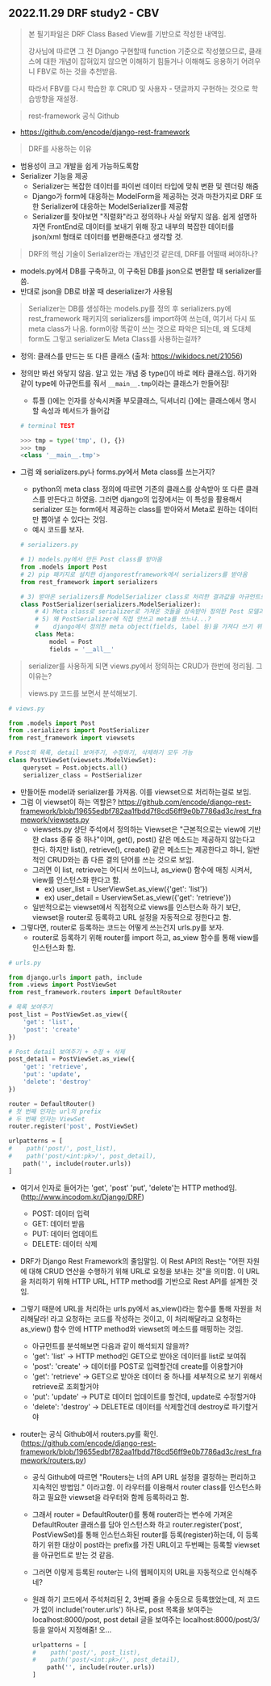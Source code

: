 ## 2022.11.29 DRF study2 - CBV

>본 필기파일은 DRF Class Based View를 기반으로 작성한 내역임.
>
>강사님에 따르면 그 전 Django 구현할때 function 기준으로 작성했으므로, 클래스에 대한 개념이 잡혀있지 않으면 이해하기 힘들거나 이해해도 응용하기 어려우니 FBV로 하는 것을 추천받음.
>
>따라서 FBV를 다시 학습한 후 CRUD 및 사용자 - 댓글까지 구현하는 것으로 학습방향을 재설정.



> rest-framework 공식 Github

- https://github.com/encode/django-rest-framework



> DRF를 사용하는 이유

- 범용성이 크고 개발을 쉽게 가능하도록함
- Serializer 기능을 제공
  - Serializer는 복잡한 데이터를 파이썬 데이터 타입에 맞춰 변환 및 렌더링 해줌
  - Django가 form에 대응하는 ModelForm을 제공하는 것과 마찬가지로 DRF 또한 Serializer에 대응하는 ModelSerializer를 제공함
  - Serializer를 찾아보면 "직렬화"라고 정의하나 사실 와닿지 않음. 쉽게 설명하자면 FrontEnd로 데이터를 보내기 위해 장고 내부의 복잡한 데이터를 json/xml 형태로 데이터를 변환해준다고 생각할 것.



> DRF의 핵심 기술이 Serializer라는 개념인것 같은데, DRF를 어떨때 써야하나?

- models.py에서 DB를 구축하고, 이 구축된 DB를 json으로 변환할 때 serializer를 씀.
- 반대로 json을 DB로 바꿀 때 deserializer가 사용됨



> Serializer는 DB를 생성하는 models.py를 정의 후 serializers.py에 rest_framework 패키지의 serializers를 import하여 쓰는데, 여기서 다시 또 meta class가 나옴. form이랑 똑같이 쓰는 것으로 파악은 되는데, 왜 도대체 form도 그렇고 serializer도 Meta Class를 사용하는걸까?

- 정의: 클래스를 만드는 또 다른 클래스
  (출처: https://wikidocs.net/21056)

- 정의만 봐선 와닿지 않음. 알고 있는 개념 중 type()이 바로 메타 클래스임.
  하기와 같이 type에 아규먼트를 줘서 `__main__.tmp`이라는 클래스가 만들어짐!

  - 튜플 ()에는 인자를 상속시켜줄 부모클래스, 딕셔너리 {}에는 클래스에서 명시할 속성과 메서드가 들어감

  ```python
  # terminal TEST
  
  >>> tmp = type('tmp', (), {})
  >>> tmp
  <class '__main__.tmp'>
  ```

- 그럼 왜 serializers.py나 forms.py에서 Meta class를 쓰는거지?

  - python의 meta class 정의에 따르면 기존의 클래스를 상속받아 또 다른 클래스를 만든다고 하였음. 그러면 django의 입장에서는 이 특성을 활용해서 serializer 또는 form에서 제공하는 class를 받아와서 Meta로 원하는 데이터만 뽑아낼 수 있다는 것임.
  - 예시 코드를 보자.

  ```python
  # serializers.py
  
  # 1) models.py에서 만든 Post class를 받아옴
  from .models import Post
  # 2) pip 패키지로 설치한 djangorestframework에서 serializers를 받아옴
  from rest_framework import serializers
  
  # 3) 받아온 serializers를 ModelSerializer class로 처리한 결과값을 아규먼트로 한 class 정의
  class PostSerializer(serializers.ModelSerializer):
      # 4) Meta class로 serializer로 가져온 것들을 상속받아 정의한 Post 모델과 field 처리
      # 5) 왜 PostSerializer에 직접 안쓰고 meta를 쓰느냐...?
      #    django에서 정의한 meta object(fields, label 등)을 가져다 쓰기 위한 것으로 보임.
      class Meta:
          model = Post
          fields = '__all__'
  ```

  

> serializer를 사용하게 되면 views.py에서 정의하는 CRUD가 한번에 정리됨. 그 이유는?
>
> views.py 코드를 보면서 분석해보기.

```python
# views.py

from .models import Post
from .serializers import PostSerializer
from rest_framework import viewsets

# Post의 목록, detail 보여주기, 수정하기, 삭제하기 모두 가능
class PostViewSet(viewsets.ModelViewSet):
    queryset = Post.objects.all()
    serializer_class = PostSerializer
```



- 만들어둔 model과 serializer를 가져옴. 이를 viewset으로 처리하는걸로 보임.
- 그럼 이 viewset이 하는 역할은?
  https://github.com/encode/django-rest-framework/blob/19655edbf782aa1fbdd7f8cd56ff9e0b7786ad3c/rest_framework/viewsets.py
  - viewsets.py 상단 주석에서 정의하는 Viewset은 "근본적으로는 view에 기반한 class 종류 중 하나"이며, get(), post() 같은 메소드는 제공하지 않는다고 한다. 하지만 list(), retrieve(), create() 같은 메소드는 제공한다고 하니, 일반적인 CRUD와는 좀 다른 결의 단어를 쓰는 것으로 보임.
  - 그러면 이 list, retrieve는 어디서 쓰이느냐, as_view() 함수에 매칭 시켜서, view를 인스턴스화 한다고 함.
    - ex) user_list = UserViewSet.as_view({'get': 'list'})
    - ex) user_detail = UserviewSet.as_view({'get': 'retrieve'})
  - 일반적으로는 viewset에서 직접적으로 views를 인스턴스화 하기 보단, viewset을 router로 등록하고 URL 설정을 자동적으로 정한다고 함.
- 그렇다면, router로 등록하는 코드는 어떻게 쓰는건지 urls.py를 보자.
  - router로 등록하기 위해 router를 import 하고, as_view 함수를 통해 view를 인스턴스화 함.

```python
# urls.py

from django.urls import path, include
from .views import PostViewSet
from rest_framework.routers import DefaultRouter

# 목록 보여주기
post_list = PostViewSet.as_view({
    'get': 'list',
    'post': 'create'
})

# Post detail 보여주기 + 수정 + 삭제
post_detail = PostViewSet.as_view({
    'get': 'retrieve',
    'put': 'update',
    'delete': 'destroy'
})

router = DefaultRouter()
# 첫 번째 인자는 url의 prefix
# 두 번째 인자는 ViewSet
router.register('post', PostViewSet)

urlpatterns = [
#    path('post/', post_list),
#    path('post/<int:pk>/', post_detail),
    path('', include(router.urls))
]
```

- 여기서 인자로 들어가는 'get', 'post' 'put', 'delete'는 HTTP method임.
  (http://www.incodom.kr/Django/DRF)
  - POST: 데이터 입력
  - GET: 데이터 받음
  - PUT: 데이터 업데이트
  - DELETE: 데이터 삭제
- DRF가 Django Rest Framework의 줄임말임. 이 Rest API의 Rest는 "어떤 자원에 대해 CRUD 연산을 수행하기 위해 URL로 요청을 보내는 것"을 의미함. 이 URL을 처리하기 위해 HTTP URL, HTTP method를 기반으로 Rest API를 설계한 것임. 
- 그렇기 때문에 URL을 처리하는 urls.py에서 as_view()라는 함수를 통해 자원을 처리해달라! 라고 요청하는 코드를 작성하는 것이고, 이 처리해달라고 요청하는 as_view() 함수 안에 HTTP method와 viewset의 메소드를 매핑하는 것임.
  - 아규먼트를 분석해보면 다음과 같이 해석되지 않을까?
  - 'get': 'list' -> HTTP method인 GET으로 받아온 데이터를 list로 보여줘
  - 'post': 'create' -> 데이터를 POST로 입력할건데 create를 이용할거야
  - 'get': 'retrieve' -> GET으로 받아온 데이터 중 하나를 세부적으로 보기 위해서 retrieve로 조회할거야
  - 'put': 'update' -> PUT로 데이터 업데이트를 할건데, update로 수정할거야
  - 'delete': 'destroy' -> DELETE로 데이터를 삭제할건데 destroy로 파기할거야

- router는 공식 Github에서 routers.py를 확인.
  (https://github.com/encode/django-rest-framework/blob/19655edbf782aa1fbdd7f8cd56ff9e0b7786ad3c/rest_framework/routers.py)

  - 공식 Github에 따르면 "Routers는 너의 API URL 설정을 결정하는 편리하고 지속적인 방법임." 이라고함. 이 라우터를 이용해서 router class를 인스턴스화하고 필요한 viewset을 라우터와 함께 등록하라고 함.

  - 그래서 router = DefaultRouter()를 통해 router라는 변수에 가져온 DefaultRouter 클래스를 담아 인스턴스화 하고 router.register('post', PostViewSet)를 통해 인스턴스화된 router를 등록(register)하는데, 이 등록하기 위한 대상이 post라는 prefix를 가진 URL이고 두번째는 등록할 viewset을 아규먼트로 받는 것 같음.

  - 그러면 이렇게 등록된 router는 나의 웹페이지의 URL을 자동적으로 인식해주네?

  - 원래 하기 코드에서 주석처리된 2, 3번째 줄을 수동으로 등록했었는데, 저 코드가 없이 include('router.urls') 하나로, post 목록을 보여주는 localhost:8000/post, post detail 글을 보여주는 localhost:8000/post/3/ 등을 알아서 지정해줌! 오...

    ```python
    urlpatterns = [
    #    path('post/', post_list),
    #    path('post/<int:pk>/', post_detail),
        path('', include(router.urls))
    ]
    ```

    